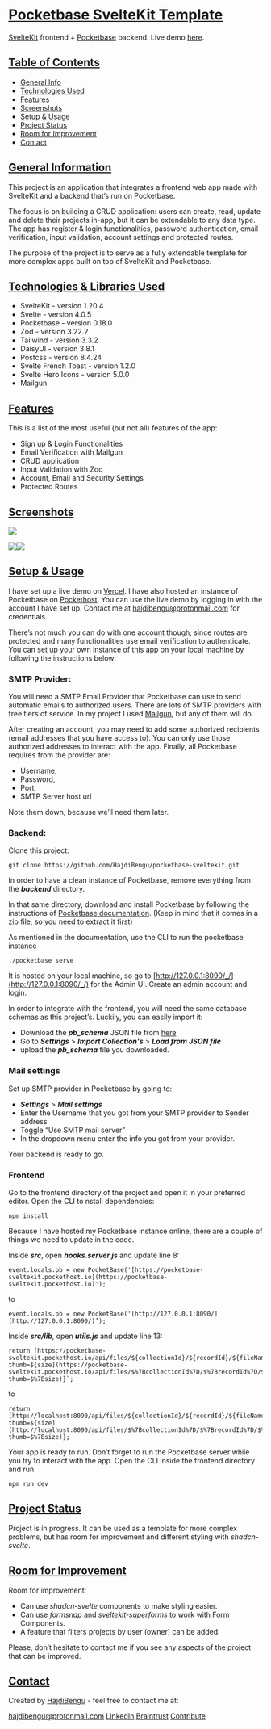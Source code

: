 # [Pocketbase SvelteKit Template](https://github.com/HajdiBengu/pocketbase-sveltekit/#pocketbase-sveltekit-template)

[SvelteKit](https://kit.svelte.dev/) frontend + [Pocketbase](https://pocketbase.io/) backend. Live demo [here](https://www.example.com).

## [Table of Contents](https://github.com/HajdiBengu/pocketbase-sveltekit/#table-of-contents)

-   [General Info](https://github.com/ritaly/README-cheatsheet#general-information)
-   [Technologies Used](https://github.com/HajdiBengu/pocketbase-sveltekit/#technologies-used)
-   [Features](https://github.com/HajdiBengu/pocketbase-sveltekit/#features)
-   [Screenshots](https://github.com/HajdiBengu/pocketbase-sveltekit/#screenshots)
-   [Setup & Usage](https://github.com/HajdiBengu/pocketbase-sveltekit/#setup-&-usage)
-   [Project Status](https://github.com/HajdiBengu/pocketbase-sveltekit/#project-status)
-   [Room for Improvement](https://github.com/HajdiBengu/pocketbase-sveltekit/#room-for-improvement)
-   [Contact](https://github.com/HajdiBengu/pocketbase-sveltekit/#contact)

## [General Information](https://github.com/HajdiBengu/pocketbase-sveltekit/#general-information)

This project is an application that integrates a frontend web app made with SvelteKit and a backend that’s run on Pocketbase.

The focus is on building a CRUD application: users can create, read, update and delete their projects in-app, but it can be extendable to any data type. The app has register & login functionalities, password authentication, email verification, input validation, account settings and protected routes.

The purpose of the project is to serve as a fully extendable template for more complex apps built on top of SvelteKit and Pocketbase.

## [Technologies & Libraries Used](https://github.com/HajdiBengu/pocketbase-sveltekit/#technologies-&-libraries-used)

-   SvelteKit - version 1.20.4
-   Svelte - version 4.0.5
-   Pocketbase - version 0.18.0
-   Zod - version 3.22.2
-   Tailwind - version 3.3.2
-   DaisyUI - version 3.8.1
-   Postcss - version 8.4.24
-   Svelte French Toast - version 1.2.0
-   Svelte Hero Icons - version 5.0.0
-   Mailgun
    

## [Features](https://github.com/HajdiBengu/pocketbase-sveltekit/#features)

This is a list of the most useful (but not all) features of the app:

-   Sign up & Login Functionalities
-   Email Verification with Mailgun
-   CRUD application
-   Input Validation with Zod
-   Account, Email and Security Settings
-   Protected Routes
    

## [Screenshots](https://github.com/HajdiBengu/pocketbase-sveltekit/#screenshots)

![](https://lh5.googleusercontent.com/_4Mb0LfuzemCn_6IPZcrvLmHBI5pE_dpaQw74rHluZ1fuN8OvYsq26ZHSqCANAXsPEflduMZfGsryMZ2HvRtaOOSEAIopTR7LTL36L2M_F1KAl-Vr3ejzVYNxBmfdxYvRtAy4gQjTK-exXoopkKcvTM)

![](https://lh3.googleusercontent.com/hXbyudwI73udJEJkcWGxobCKyFZ3sGOcplwZWH5mdB-smyiPSvs0-v6s1wiyXOppUuFfqc694dbac_u30vcywFdwkOKNUFqojwpqNTbmMtWT0pZ14XBGWMom--DRMH_mg1zcdTGA9WbqnsZYVSjKbj8)![](https://lh3.googleusercontent.com/wbYflmgSRXekoroEaMxfWKn8-hVrrejikjkQnnyAtOcWBAiP5clD0eZt08NTJKihdvHWSefAQj8gc3Flk-z_FzDz-mHEltTWK5gdB5GepLVqove-o8z3U6ddtbt3rgFF4HFJ2cJ1D6QLKgGlPvOz3gU)

## [Setup & Usage](https://github.com/HajdiBengu/pocketbase-sveltekit/#setup-&-usage)

  

I have set up a live demo on [Vercel](ww). I have also hosted an instance of Pocketbase on [Pockethost](https://pockethost.io/). You can use the live demo by logging in with the account I have set up. Contact me at [hajdibengu@protonmail.com](mailto:hajdibengu@protonmail.com) for credentials.

There’s not much you can do with one account though, since routes are protected and many functionalities use email verification to authenticate. You can set up your own instance of this app on your local machine by following the instructions below:

### SMTP Provider:
    

You will need a SMTP Email Provider that Pocketbase can use to send automatic emails to authorized users. There are lots of SMTP providers with free tiers of service. In my project I used [Mailgun](https://www.mailgun.com/), but any of them will do.

After creating an account, you may need to add some authorized recipients (email addresses that you have access to). You can only use those authorized addresses to interact with the app. Finally, all Pocketbase requires from the provider are:

- Username,
- Password,
- Port,
- SMTP Server host url

Note them down, because we’ll need them later.

### Backend:
    

Clone this project:

    git clone https://github.com/HajdiBengu/pocketbase-sveltekit.git

In order to have a clean instance of Pocketbase, remove everything from the ***backend*** directory.

In that same directory, download and install Pocketbase by following the instructions of [Pocketbase documentation](https://pocketbase.io/docs/). (Keep in mind that it comes in a zip file, so you need to extract it first)

As mentioned in the documentation, use the CLI to run the pocketbase instance

    ./pocketbase serve

It is hosted on your local machine, so go to [http://127.0.0.1:8090/_/](http://127.0.0.1:8090/_/) for the Admin UI. Create an admin account and login.

In order to integrate with the frontend, you will need the same database schemas as this project’s. Luckily, you can easily import it:

- Download the ***pb_schema*** JSON file from [here](https://github.com/HajdiBengu/pocketbase-sveltekit-schema-json/blob/main/pb_schema.json)
- Go to ***Settings*** > ***Import Collection's*** > ***Load from JSON file***
- upload the ***pb_schema*** file you downloaded.

### Mail settings

Set up SMTP provider in Pocketbase by going to:

- ***Settings*** > ***Mail settings***
- Enter the Username that you got from your SMTP provider to Sender address
- Toggle “Use SMTP mail server”
- In the dropdown menu enter the info you got from your provider.

Your backend is ready to go.

### Frontend

    

Go to the frontend directory of the project and open it in your preferred editor. Open the CLI to nstall dependencies:

    npm install

Because I have hosted my Pocketbase instance online, there are a couple of things we need to update in the code.

Inside ***src***, open ***hooks.server.js*** and update line 8:

    event.locals.pb = new PocketBase('[https://pocketbase-sveltekit.pockethost.io](https://pocketbase-sveltekit.pockethost.io)');

to

    event.locals.pb = new PocketBase('[http://127.0.0.1:8090/](http://127.0.0.1:8090/)’);

Inside ***src/lib***, open ***utils.js*** and update line 13:

    return [https://pocketbase-sveltekit.pockethost.io/api/files/${collectionId}/${recordId}/${fileName}?thumb=${size](https://pocketbase-sveltekit.pockethost.io/api/files/$%7BcollectionId%7D/$%7BrecordId%7D/$%7BfileName%7D?thumb=$%7Bsize)}`;

to

    return [http://localhost:8090/api/files/${collectionId}/${recordId}/${fileName}?thumb=${size](http://localhost:8090/api/files/$%7BcollectionId%7D/$%7BrecordId%7D/$%7BfileName%7D?thumb=$%7Bsize)};

Your app is ready to run. Don’t forget to run the Pocketbase server while you try to interact with the app. Open the CLI inside the frontend directory and run

    npm run dev

## [Project Status](https://github.com/HajdiBengu/pocketbase-sveltekit/#project-status)

Project is in progress. It can be used as a template for more complex problems, but has room for improvement and different styling with *shadcn-svelte*.

## [Room for Improvement](https://github.com/HajdiBengu/pocketbase-sveltekit/#room-for-improvement)

Room for improvement:

-   Can use *shadcn-svelte* components to make styling easier.
-   Can use *formsnap* and *sveltekit-superforms* to work with Form Components.
-   A feature that filters projects by user (owner) can be added.
    

Please, don’t hesitate to contact me if you see any aspects of the project that can be improved.

## [Contact](https://github.com/HajdiBengu/pocketbase-sveltekit/#contact)

Created by [HajdiBengu](https://github.com/HajdiBengu) - feel free to contact me at:

hajdibengu@protonmail.com
[LinkedIn](https://www.linkedin.com/in/hajdi-bengu/)
[Braintrust](https://app.usebraintrust.com/talent/261507/)
[Contribute](https://www.contribute.xyz/Hajdi)
